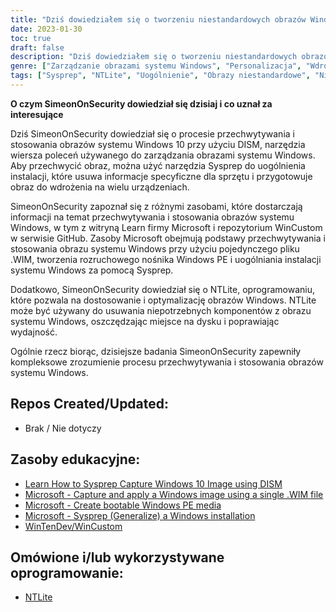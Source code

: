 ```yaml
---
title: "Dziś dowiedziałem się o tworzeniu niestandardowych obrazów Windows"
date: 2023-01-30
toc: true
draft: false
description: "Dziś dowiedziałem się o tworzeniu niestandardowych obrazów Windows, Sysprep i generalizowaniu"
genre: ["Zarządzanie obrazami systemu Windows", "Personalizacja", "Wdrożenie w systemie Windows", "Sysprep", "Uogólnienie", "Windows 10", "Windows 11", "Przechwytywanie obrazu", "Wdrożenie obrazu", "NTLite", "Optymalizacja systemu Windows"]
tags: ["Sysprep", "NTLite", "Uogólnienie", "Obrazy niestandardowe", "Niestandardowe obrazy systemu Windows", "Windows 11", "Debloat", "Personalizacja", "przechwytywanie obrazu", "wdrażanie obrazu", "Zarządzanie obrazami systemu Windows", "Narzędzia do wdrażania systemu Windows", "Dostosowywanie obrazu systemu Windows", "Optymalizacja obrazu w systemie Windows", "Microsoft Learn", "Repozytorium WinCustom"]
---
```


**O czym SimeonOnSecurity dowiedział się dzisiaj i co uznał za interesujące**

Dziś SimeonOnSecurity dowiedział się o procesie przechwytywania i stosowania obrazów systemu Windows 10 przy użyciu DISM, narzędzia wiersza poleceń używanego do zarządzania obrazami systemu Windows. Aby przechwycić obraz, można użyć narzędzia Sysprep do uogólnienia instalacji, które usuwa informacje specyficzne dla sprzętu i przygotowuje obraz do wdrożenia na wielu urządzeniach.

SimeonOnSecurity zapoznał się z różnymi zasobami, które dostarczają informacji na temat przechwytywania i stosowania obrazów systemu Windows, w tym z witryną Learn firmy Microsoft i repozytorium WinCustom w serwisie GitHub. Zasoby Microsoft obejmują podstawy przechwytywania i stosowania obrazu systemu Windows przy użyciu pojedynczego pliku .WIM, tworzenia rozruchowego nośnika Windows PE i uogólniania instalacji systemu Windows za pomocą Sysprep.

Dodatkowo, SimeonOnSecurity dowiedział się o NTLite, oprogramowaniu, które pozwala na dostosowanie i optymalizację obrazów Windows. NTLite może być używany do usuwania niepotrzebnych komponentów z obrazu systemu Windows, oszczędzając miejsce na dysku i poprawiając wydajność.

Ogólnie rzecz biorąc, dzisiejsze badania SimeonOnSecurity zapewniły kompleksowe zrozumienie procesu przechwytywania i stosowania obrazów systemu Windows.

## Repos Created/Updated:
- Brak / Nie dotyczy

## Zasoby edukacyjne:
- [Learn How to Sysprep Capture Windows 10 Image using DISM](https://www.anoopcnair.com/sysprep-capture-windows-10-image-using-dism/)
- [Microsoft - Capture and apply a Windows image using a single .WIM file](https://learn.microsoft.com/en-us/windows-hardware/manufacture/desktop/capture-and-apply-windows-using-a-single-wim?view=windows-11)
- [Microsoft - Create bootable Windows PE media](https://learn.microsoft.com/en-us/windows-hardware/manufacture/desktop/winpe-create-usb-bootable-drive?view=windows-11)
- [Microsoft - Sysprep (Generalize) a Windows installation](https://learn.microsoft.com/en-us/windows-hardware/manufacture/desktop/sysprep--generalize--a-windows-installation?view=windows-11)
- [WinTenDev/WinCustom](https://github.com/WinTenDev/WinCustom)

## Omówione i/lub wykorzystywane oprogramowanie:
- [NTLite](https://www.ntlite.com/)